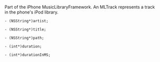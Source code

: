 

Part of the iPhone MusicLibraryFramework. An MLTrack represents a track in the phone's iPod library.

<code>- (NSString*)artist;</code>

<code>- (NSString*)title;</code>

<code>- (NSString*)path;</code>

<code>- (int*)duration;</code>

<code>- (int*)durationInMS;</code>
